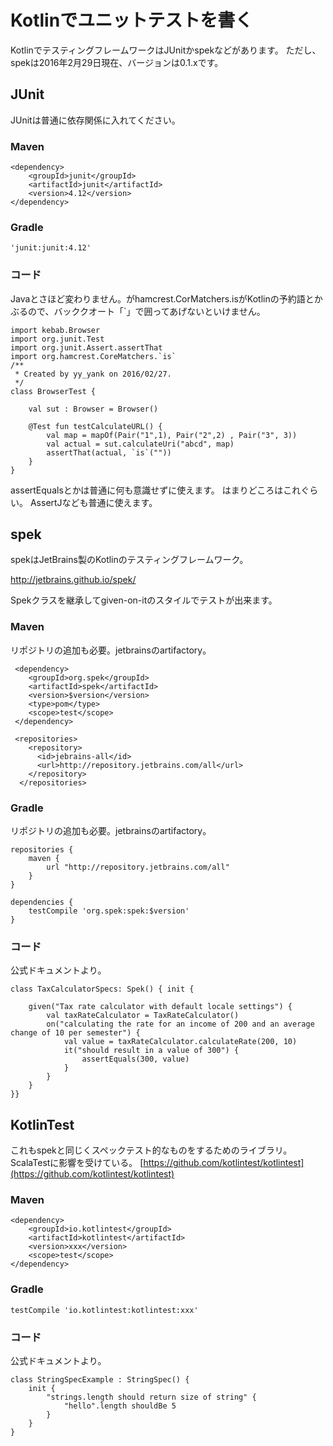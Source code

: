 
# Kotlinでユニットテストを書く

KotlinでテスティングフレームワークはJUnitかspekなどがあります。
ただし、spekは2016年2月29日現在、バージョンは0.1.xです。

## JUnit

JUnitは普通に依存関係に入れてください。

### Maven

    <dependency>
    	<groupId>junit</groupId>
    	<artifactId>junit</artifactId>
    	<version>4.12</version>
    </dependency>


### Gradle

    'junit:junit:4.12'


### コード

Javaとさほど変わりません。がhamcrest.CorMatchers.isがKotlinの予約語とかぶるので、バッククオート「`」で囲ってあげないといけません。


    import kebab.Browser
    import org.junit.Test
    import org.junit.Assert.assertThat
    import org.hamcrest.CoreMatchers.`is`
    /**
     * Created by yy_yank on 2016/02/27.
     */
    class BrowserTest {
    
        val sut : Browser = Browser()
    
        @Test fun testCalculateURL() {
            val map = mapOf(Pair("1",1), Pair("2",2) , Pair("3", 3))
            val actual = sut.calculateUri("abcd", map)
            assertThat(actual, `is`(""))
        }
    }


assertEqualsとかは普通に何も意識せずに使えます。
はまりどころはこれぐらい。
AssertJなども普通に使えます。


## spek


spekはJetBrains製のKotlinのテスティングフレームワーク。

http://jetbrains.github.io/spek/


Spekクラスを継承してgiven-on-itのスタイルでテストが出来ます。

### Maven

リポジトリの追加も必要。jetbrainsのartifactory。

     <dependency>
        <groupId>org.spek</groupId>
        <artifactId>spek</artifactId>
        <version>$version</version>
        <type>pom</type>
        <scope>test</scope>
     </dependency>
     
     <repositories>
        <repository>
          <id>jebrains-all</id>
          <url>http://repository.jetbrains.com/all</url>
        </repository>
      </repositories>
      


### Gradle 

リポジトリの追加も必要。jetbrainsのartifactory。

    repositories {
        maven {
            url "http://repository.jetbrains.com/all"
        }
    }
    
    dependencies {
        testCompile 'org.spek:spek:$version'
    }


### コード

公式ドキュメントより。

    class TaxCalculatorSpecs: Spek() { init {
    
        given("Tax rate calculator with default locale settings") {
            val taxRateCalculator = TaxRateCalculator()
            on("calculating the rate for an income of 200 and an average change of 10 per semester") {
                val value = taxRateCalculator.calculateRate(200, 10)
                it("should result in a value of 300") {
                    assertEquals(300, value)
                }
            }
        }
    }}



## KotlinTest

これもspekと同じくスペックテスト的なものをするためのライブラリ。ScalaTestに影響を受けている。
[https://github.com/kotlintest/kotlintest](https://github.com/kotlintest/kotlintest)

### Maven

    <dependency>
        <groupId>io.kotlintest</groupId>
        <artifactId>kotlintest</artifactId>
        <version>xxx</version>
        <scope>test</scope>
    </dependency>


### Gradle

    testCompile 'io.kotlintest:kotlintest:xxx'


### コード


公式ドキュメントより。

    class StringSpecExample : StringSpec() {
        init {
            "strings.length should return size of string" {
                "hello".length shouldBe 5
            }
        }
    }
